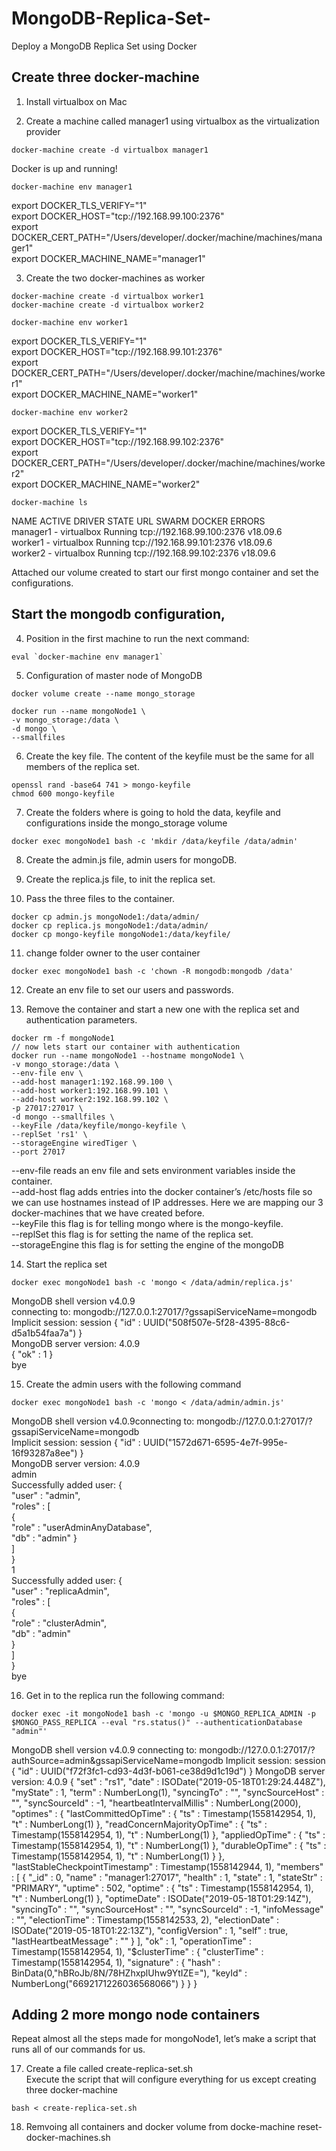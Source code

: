 # MongoDB-Replica-Set-
Deploy a MongoDB Replica Set using Docker

##  Create three docker-machine

1. Install virtualbox on Mac

2. Create a machine called manager1 using virtualbox as the virtualization provider

````
docker-machine create -d virtualbox manager1
````

Docker is up and running!  

````
docker-machine env manager1
````
export DOCKER_TLS_VERIFY="1"  
export DOCKER_HOST="tcp://192.168.99.100:2376"  
export DOCKER_CERT_PATH="/Users/developer/.docker/machine/machines/manager1"  
export DOCKER_MACHINE_NAME="manager1"  

3. Create the two docker-machines as worker

````
docker-machine create -d virtualbox worker1
docker-machine create -d virtualbox worker2
````
````
docker-machine env worker1
````
export DOCKER_TLS_VERIFY="1"  
export DOCKER_HOST="tcp://192.168.99.101:2376"  
export DOCKER_CERT_PATH="/Users/developer/.docker/machine/machines/worker1"  
export DOCKER_MACHINE_NAME="worker1"  
````
docker-machine env worker2
````
export DOCKER_TLS_VERIFY="1"   
export DOCKER_HOST="tcp://192.168.99.102:2376"  
export DOCKER_CERT_PATH="/Users/developer/.docker/machine/machines/worker2"  
export DOCKER_MACHINE_NAME="worker2"  

````
docker-machine ls
````

NAME       ACTIVE   DRIVER       STATE     URL                         SWARM   DOCKER     ERRORS  
manager1   -        virtualbox   Running   tcp://192.168.99.100:2376           v18.09.6   
worker1    -        virtualbox   Running   tcp://192.168.99.101:2376           v18.09.6   
worker2    -        virtualbox   Running   tcp://192.168.99.102:2376           v18.09.6  

Attached our volume created to start our first mongo container and set the configurations.  

## Start the mongodb configuration, 

4. Position in the first machine to run the next command:

````
eval `docker-machine env manager1`
````

5. Configuration of master node of MongoDB

````
docker volume create --name mongo_storage
````

````
docker run --name mongoNode1 \
-v mongo_storage:/data \
-d mongo \
--smallfiles
````
6. Create the key file.
The content of the keyfile must be the same for all members of the replica set.

````
openssl rand -base64 741 > mongo-keyfile
chmod 600 mongo-keyfile
````

7. Create the folders where is going to hold the data, keyfile and configurations inside the mongo_storage volume
````
docker exec mongoNode1 bash -c 'mkdir /data/keyfile /data/admin'
````

8. Create the admin.js file, admin users for mongoDB.

9. Create the replica.js file, to init the replica set.

10. Pass the three files to the container.
````
docker cp admin.js mongoNode1:/data/admin/
docker cp replica.js mongoNode1:/data/admin/
docker cp mongo-keyfile mongoNode1:/data/keyfile/
````

11. change folder owner to the user container
````
docker exec mongoNode1 bash -c 'chown -R mongodb:mongodb /data'
````

12. Create an env file to set our users and passwords.

13. Remove the container and start a new one with the replica set and authentication parameters.
````
docker rm -f mongoNode1
// now lets start our container with authentication 
docker run --name mongoNode1 --hostname mongoNode1 \
-v mongo_storage:/data \
--env-file env \
--add-host manager1:192.168.99.100 \
--add-host worker1:192.168.99.101 \
--add-host worker2:192.168.99.102 \
-p 27017:27017 \
-d mongo --smallfiles \
--keyFile /data/keyfile/mongo-keyfile \
--replSet 'rs1' \
--storageEngine wiredTiger \
--port 27017
````

--env-file reads an env file and sets environment variables inside the container.  
--add-host flag adds entries into the docker container’s /etc/hosts file so we can use hostnames instead of IP addresses. Here we are mapping our 3 docker-machines that we have created before.  
--keyFile this flag is for telling mongo where is the mongo-keyfile.  
--replSet this flag is for setting the name of the replica set.  
--storageEngine this flag is for setting the engine of the mongoDB  

14. Start the replica set
````
docker exec mongoNode1 bash -c 'mongo < /data/admin/replica.js'
````
MongoDB shell version v4.0.9  
connecting to: mongodb://127.0.0.1:27017/?gssapiServiceName=mongodb  
Implicit session: session { "id" : UUID("508f507e-5f28-4395-88c6-d5a1b54faa7a") }  
MongoDB server version: 4.0.9  
{ "ok" : 1 }  
bye  

15. Create the admin users with the following command
````
docker exec mongoNode1 bash -c 'mongo < /data/admin/admin.js'
````
MongoDB shell version v4.0.9connecting to: mongodb://127.0.0.1:27017/?gssapiServiceName=mongodb  
Implicit session: session { "id" : UUID("1572d671-6595-4e7f-995e-16f93287a8ee") }  
MongoDB server version: 4.0.9  
admin  
Successfully added user: {  
        "user" : "admin",  
        "roles" : [  
                {  
                        "role" : "userAdminAnyDatabase",  
                        "db" : "admin"
                }  
        ]  
}  
1  
Successfully added user: {  
        "user" : "replicaAdmin",  
        "roles" : [  
                {  
                        "role" : "clusterAdmin",  
                        "db" : "admin"  
                }  
        ]  
}  
bye  

16.  Get in to the replica run the following command:
````
docker exec -it mongoNode1 bash -c 'mongo -u $MONGO_REPLICA_ADMIN -p $MONGO_PASS_REPLICA --eval "rs.status()" --authenticationDatabase "admin"'
````
MongoDB shell version v4.0.9
connecting to: mongodb://127.0.0.1:27017/?authSource=admin&gssapiServiceName=mongodb
Implicit session: session { "id" : UUID("f72f3fc1-cd93-4d3f-b061-ce38d9d1c19d") }
MongoDB server version: 4.0.9
{
        "set" : "rs1",
        "date" : ISODate("2019-05-18T01:29:24.448Z"),
        "myState" : 1,
        "term" : NumberLong(1),
        "syncingTo" : "",
        "syncSourceHost" : "",
        "syncSourceId" : -1,
        "heartbeatIntervalMillis" : NumberLong(2000),
        "optimes" : {
                "lastCommittedOpTime" : {
                        "ts" : Timestamp(1558142954, 1),
                        "t" : NumberLong(1)
                },
                "readConcernMajorityOpTime" : {
                        "ts" : Timestamp(1558142954, 1),
                        "t" : NumberLong(1)
                },
                "appliedOpTime" : {
                        "ts" : Timestamp(1558142954, 1),
                        "t" : NumberLong(1)
                },
                "durableOpTime" : {
                        "ts" : Timestamp(1558142954, 1),
                        "t" : NumberLong(1)
                }
        },
        "lastStableCheckpointTimestamp" : Timestamp(1558142944, 1),
        "members" : [
                {
                        "_id" : 0,
                        "name" : "manager1:27017",
                        "health" : 1,
                        "state" : 1,
                        "stateStr" : "PRIMARY",
                        "uptime" : 502,
                        "optime" : {
                                "ts" : Timestamp(1558142954, 1),
                                "t" : NumberLong(1)
                        },
                        "optimeDate" : ISODate("2019-05-18T01:29:14Z"),
                        "syncingTo" : "",
                        "syncSourceHost" : "",
                        "syncSourceId" : -1,
                        "infoMessage" : "",
                        "electionTime" : Timestamp(1558142533, 2),
                        "electionDate" : ISODate("2019-05-18T01:22:13Z"),
                        "configVersion" : 1,
                        "self" : true,
                        "lastHeartbeatMessage" : ""
                }
        ],
        "ok" : 1,
        "operationTime" : Timestamp(1558142954, 1),
        "$clusterTime" : {
                "clusterTime" : Timestamp(1558142954, 1),
                "signature" : {
                        "hash" : BinData(0,"hBRoJb/8N/78HZhxplUhw9YtIZE="),
                        "keyId" : NumberLong("6692171226036568066")
                }
        }
}

## Adding 2 more mongo node containers

Repeat almost all the steps made for mongoNode1, let’s make a script that runs all of our commands for us.

17. Create a file called create-replica-set.sh  
Execute the script that will configure everything for us except creating three docker-machine
````
bash < create-replica-set.sh
````

18. Remvoing all containers and docker volume from docke-machine
reset-docker-machines.sh
